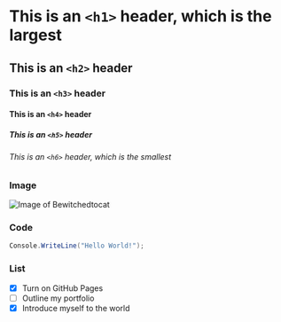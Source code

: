 # This is an `<h1>` header, which is the largest
## This is an `<h2>` header
### This is an `<h3>` header
#### This is an `<h4>` header
##### This is an `<h5>` header
###### This is an `<h6>` header, which is the smallest

### Image
![Image of Bewitchedtocat ](https://octodex.github.com/images/bewitchedtocat.jpg)

### Code
``` C#
Console.WriteLine("Hello World!");
```

### List
- [X] Turn on GitHub Pages
- [ ] Outline my portfolio
- [X] Introduce myself to the world
